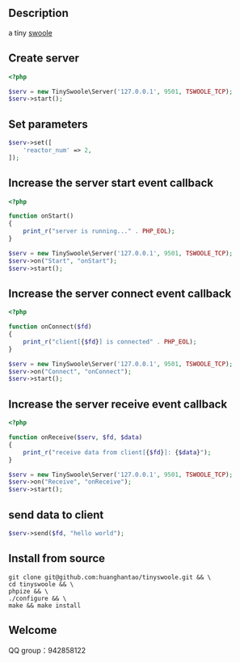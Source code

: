 ## Description

a tiny [swoole](https://github.com/swoole/swoole-src)

## Create server

```php
<?php

$serv = new TinySwoole\Server('127.0.0.1', 9501, TSWOOLE_TCP);
$serv->start();

```

## Set parameters

```php
$serv->set([
    'reactor_num' => 2,
]);
```

## Increase the server start event callback

```php
<?php

function onStart()
{
    print_r("server is running..." . PHP_EOL);
}

$serv = new TinySwoole\Server('127.0.0.1', 9501, TSWOOLE_TCP);
$serv->on("Start", "onStart");
$serv->start();

```

## Increase the server connect event callback

```php
<?php

function onConnect($fd)
{
    print_r("client[{$fd}] is connected" . PHP_EOL);
}

$serv = new TinySwoole\Server('127.0.0.1', 9501, TSWOOLE_TCP);
$serv->on("Connect", "onConnect");
$serv->start();

```

## Increase the server receive event callback

```php
<?php

function onReceive($serv, $fd, $data)
{
    print_r("receive data from client[{$fd}]: {$data}");
}

$serv = new TinySwoole\Server('127.0.0.1', 9501, TSWOOLE_TCP);
$serv->on("Receive", "onReceive");
$serv->start();

```

## send data to client

```php
$serv->send($fd, "hello world");
```

## Install from source

```shell
git clone git@github.com:huanghantao/tinyswoole.git && \
cd tinyswoole && \
phpize && \
./configure && \
make && make install
```

## Welcome

QQ group：942858122